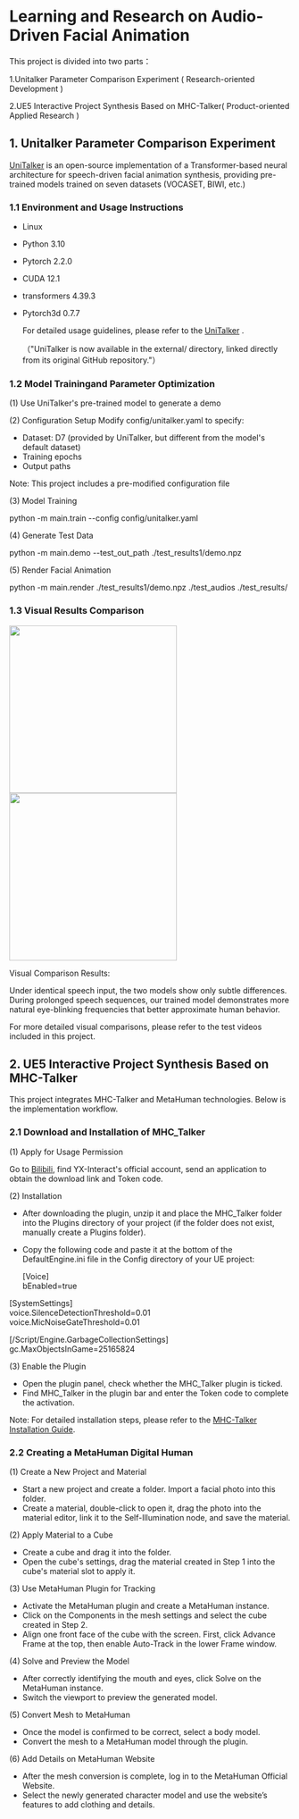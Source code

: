 # Learning and Research on Audio-Driven Facial Animation

This project is divided into two parts：

1.Unitalker Parameter Comparison Experiment ( Research-oriented Development )

2.UE5 Interactive Project Synthesis Based on MHC-Talker( Product-oriented Applied Research )

## 1. Unitalker Parameter Comparison Experiment

[UniTalker](https://github.com/X-niper/UniTalker) is an open-source implementation of a Transformer-based neural architecture for speech-driven facial animation synthesis, providing pre-trained models trained on seven datasets (VOCASET, BIWI, etc.)

### 1.1 Environment and Usage Instructions​

- Linux
- Python 3.10
- Pytorch 2.2.0
- CUDA 12.1
- transformers 4.39.3
- Pytorch3d 0.7.7

  For detailed usage guidelines, please refer to the [UniTalker](https://github.com/X-niper/UniTalker) .

  （"UniTalker is now available in the external/ directory, linked directly from its original GitHub repository."）

### 1.2 Model Training​ and Parameter Optimization

   (1) Use UniTalker's pre-trained model to generate a demo

   (2) Configuration Setup​​
 Modify config/unitalker.yaml to specify:
- Dataset: D7 (provided by UniTalker, but different from the model's default dataset)
- Training epochs
- Output paths
  
Note: This project includes a pre-modified configuration file

   (3) Model Training

   python -m main.train --config config/unitalker.yaml

   (4) ​​Generate Test Data

   python -m main.demo --test_out_path ./test_results1/demo.npz

   (5) Render Facial Animation

   python -m main.render ./test_results1/demo.npz ./test_audios ./test_results/

### 1.3 ​​Visual Results Comparison​


<!-- 固定宽度（高度自适应） -->
<img src="https://github.com/user-attachments/assets/1fdb86bd-1249-4bc2-9d89-2f3907ca9641" width="300px">

<!--  固定宽度（高度自适应 -->
<img src="https://github.com/user-attachments/assets/19f9ebca-fccf-4bc5-89ef-a10bd51e9af3" width="300px">


​​Visual Comparison Results:​​

Under identical speech input, the two models show only subtle differences. During prolonged speech sequences, ​​our trained model demonstrates more natural eye-blinking frequencies​​ that better approximate human behavior.

For more detailed visual comparisons, please refer to the test videos included in this project.


## 2. UE5 Interactive Project Synthesis Based on MHC-Talker

This project integrates MHC-Talker and MetaHuman technologies. Below is the implementation workflow.

### 2.1 ​Download and Installation of MHC_Talker

(1) Apply for Usage Permission

Go to [Bilibili](https://space.bilibili.com/XXXXXX), find YX-Interact's official account, send an application to obtain the download link and Token code.

(2) Installation

- After downloading the plugin, unzip it and place the MHC_Talker folder into the Plugins directory of your project (if the folder does not exist, manually create a Plugins folder).
- Copy the following code and paste it at the bottom of the DefaultEngine.ini file in the Config directory of your UE project:

  [Voice]  
bEnabled=true  

[SystemSettings]  
voice.SilenceDetectionThreshold=0.01  
voice.MicNoiseGateThreshold=0.01  

[/Script/Engine.GarbageCollectionSettings]  
gc.MaxObjectsInGame=25165824  

(3) Enable the Plugin

- Open the plugin panel, check whether the MHC_Talker plugin is ticked.
- Find MHC_Talker in the plugin bar and enter the Token code to complete the activation.

Note: For detailed installation steps, please refer to the [MHC-Talker Installation Guide](https://yx-interact.yuque.com/org-wiki-yx-interact-pfv67o/mhc/tv9zrfpl16nzk61v).

### 2.2 Creating a MetaHuman Digital Human

(1) Create a New Project and Material

- Start a new project and create a folder. Import a facial photo into this folder.
- Create a material, double-click to open it, drag the photo into the material editor, link it to the Self-Illumination node, and save the material.

(2) Apply Material to a Cube

- Create a cube and drag it into the folder.
- Open the cube's settings, drag the material created in Step 1 into the cube's material slot to apply it.

(3) Use MetaHuman Plugin for Tracking

- Activate the MetaHuman plugin and create a MetaHuman instance.
- Click on the Components in the mesh settings and select the cube created in Step 2.
- Align one front face of the cube with the screen. First, click Advance Frame at the top, then enable Auto-Track in the lower Frame window.

(4) Solve and Preview the Model

- After correctly identifying the mouth and eyes, click Solve on the MetaHuman instance.
- Switch the viewport to preview the generated model.

(5) Convert Mesh to MetaHuman

- Once the model is confirmed to be correct, select a body model.
- Convert the mesh to a MetaHuman model through the plugin.

(6) Add Details on MetaHuman Website

- After the mesh conversion is complete, log in to the MetaHuman Official Website.
- Select the newly generated character model and use the website’s features to add clothing and details.




























